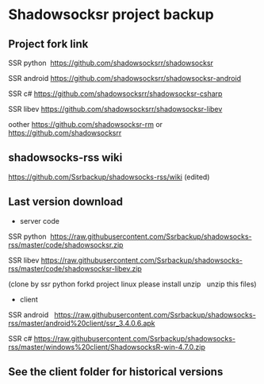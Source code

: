# Shadowsocksr project backup

## Project fork link

SSR python  https://github.com/shadowsocksrr/shadowsocksr

SSR android https://github.com/shadowsocksrr/shadowsocksr-android

SSR c# https://github.com/shadowsocksrr/shadowsocksr-csharp

SSR libev https://github.com/shadowsocksrr/shadowsocksr-libev

oother https://github.com/shadowsocksr-rm or https://github.com/shadowsocksrr

## shadowsocks-rss wiki

https://github.com/Ssrbackup/shadowsocks-rss/wiki  (edited)

## Last version download 

* server code

SSR python  https://raw.githubusercontent.com/Ssrbackup/shadowsocks-rss/master/code/shadowsocksr.zip

SSR libev https://raw.githubusercontent.com/Ssrbackup/shadowsocks-rss/master/code/shadowsocksr-libev.zip

(clone by ssr python forkd project linux please install unzip   unzip this files)

* client

SSR android   https://raw.githubusercontent.com/Ssrbackup/shadowsocks-rss/master/android%20client/ssr_3.4.0.6.apk

SSR c#  https://raw.githubusercontent.com/Ssrbackup/shadowsocks-rss/master/windows%20client/ShadowsocksR-win-4.7.0.zip

## See the client folder for historical versions

